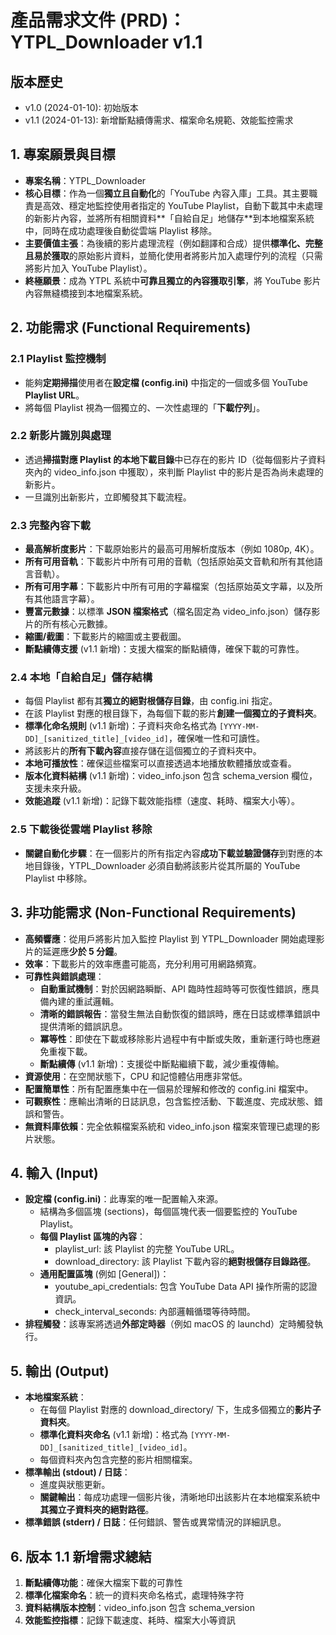 # **產品需求文件 (PRD)：YTPL_Downloader v1.1**

## **版本歷史**
- v1.0 (2024-01-10): 初始版本
- v1.1 (2024-01-13): 新增斷點續傳需求、檔案命名規範、效能監控需求

## **1. 專案願景與目標**

* **專案名稱**：YTPL_Downloader
* **核心目標**：作為一個**獨立且自動化**的「YouTube 內容入庫」工具。其主要職責是高效、穩定地監控使用者指定的 YouTube Playlist，自動下載其中未處理的新影片內容，並將所有相關資料**「自給自足」地儲存**到本地檔案系統中，同時在成功處理後自動從雲端 Playlist 移除。
* **主要價值主張**：為後續的影片處理流程（例如翻譯和合成）提供**標準化、完整且易於獲取**的原始影片資料，並簡化使用者將影片加入處理佇列的流程（只需將影片加入 YouTube Playlist）。
* **終極願景**：成為 YTPL 系統中**可靠且獨立的內容獲取引擎**，將 YouTube 影片內容無縫橋接到本地檔案系統。

## **2. 功能需求 (Functional Requirements)**

### **2.1 Playlist 監控機制**
* 能夠**定期掃描**使用者在**設定檔 (config.ini)** 中指定的一個或多個 YouTube **Playlist URL**。
* 將每個 Playlist 視為一個獨立的、一次性處理的「**下載佇列**」。

### **2.2 新影片識別與處理**
* 透過**掃描對應 Playlist 的本地下載目錄**中已存在的影片 ID（從每個影片子資料夾內的 video_info.json 中獲取），來判斷 Playlist 中的影片是否為尚未處理的新影片。
* 一旦識別出新影片，立即觸發其下載流程。

### **2.3 完整內容下載**
* **最高解析度影片**：下載原始影片的最高可用解析度版本（例如 1080p, 4K）。
* **所有可用音軌**：下載影片中所有可用的音軌（包括原始英文音軌和所有其他語言音軌）。
* **所有可用字幕**：下載影片中所有可用的字幕檔案（包括原始英文字幕，以及所有其他語言字幕）。
* **豐富元數據**：以標準 **JSON 檔案格式**（檔名固定為 video_info.json）儲存影片的所有核心元數據。
* **縮圖/截圖**：下載影片的縮圖或主要截圖。
* **斷點續傳支援** (v1.1 新增)：支援大檔案的斷點續傳，確保下載的可靠性。

### **2.4 本地「自給自足」儲存結構**
* 每個 Playlist 都有其**獨立的絕對根儲存目錄**，由 config.ini 指定。
* 在該 Playlist 對應的根目錄下，為每個下載的影片**創建一個獨立的子資料夾**。
* **標準化命名規則** (v1.1 新增)：子資料夾命名格式為 `[YYYY-MM-DD]_[sanitized_title]_[video_id]`，確保唯一性和可讀性。
* 將該影片的**所有下載內容**直接存儲在這個獨立的子資料夾中。
* **本地可播放性**：確保這些檔案可以直接透過本地播放軟體播放或查看。
* **版本化資料結構** (v1.1 新增)：video_info.json 包含 schema_version 欄位，支援未來升級。
* **效能追蹤** (v1.1 新增)：記錄下載效能指標（速度、耗時、檔案大小等）。

### **2.5 下載後從雲端 Playlist 移除**
* **關鍵自動化步驟**：在一個影片的所有指定內容**成功下載並驗證儲存**到對應的本地目錄後，YTPL_Downloader 必須自動將該影片從其所屬的 YouTube Playlist 中移除。

## **3. 非功能需求 (Non-Functional Requirements)**

* **高頻響應**：從用戶將影片加入監控 Playlist 到 YTPL_Downloader 開始處理影片的延遲應**少於 5 分鐘**。
* **效率**：下載影片的效率應盡可能高，充分利用可用網路頻寬。
* **可靠性與錯誤處理**：
  * **自動重試機制**：對於因網路瞬斷、API 臨時性超時等可恢復性錯誤，應具備內建的重試邏輯。
  * **清晰的錯誤報告**：當發生無法自動恢復的錯誤時，應在日誌或標準錯誤中提供清晰的錯誤訊息。
  * **冪等性**：即使在下載或移除影片過程中有中斷或失敗，重新運行時也應避免重複下載。
  * **斷點續傳** (v1.1 新增)：支援從中斷點繼續下載，減少重複傳輸。
* **資源使用**：在空閒狀態下，CPU 和記憶體佔用應非常低。
* **配置簡單性**：所有配置應集中在一個易於理解和修改的 config.ini 檔案中。
* **可觀察性**：應輸出清晰的日誌訊息，包含監控活動、下載進度、完成狀態、錯誤和警告。
* **無資料庫依賴**：完全依賴檔案系統和 video_info.json 檔案來管理已處理的影片狀態。

## **4. 輸入 (Input)**

* **設定檔 (config.ini)**：此專案的唯一配置輸入來源。
  * 結構為多個區塊 (sections)，每個區塊代表一個要監控的 YouTube Playlist。
  * **每個 Playlist 區塊的內容**：
    * playlist_url: 該 Playlist 的完整 YouTube URL。
    * download_directory: 該 Playlist 下載內容的**絕對根儲存目錄路徑**。
  * **通用配置區塊** (例如 [General])：
    * youtube_api_credentials: 包含 YouTube Data API 操作所需的認證資訊。
    * check_interval_seconds: 內部邏輯循環等待時間。
* **排程觸發**：該專案將透過**外部定時器**（例如 macOS 的 launchd）定時觸發執行。

## **5. 輸出 (Output)**

* **本地檔案系統**：
  * 在每個 Playlist 對應的 download_directory/ 下，生成多個獨立的**影片子資料夾**。
  * **標準化資料夾命名** (v1.1 新增)：格式為 `[YYYY-MM-DD]_[sanitized_title]_[video_id]`。
  * 每個資料夾內包含完整的影片相關檔案。
* **標準輸出 (stdout) / 日誌**：
  * 進度與狀態更新。
  * **關鍵輸出**：每成功處理一個影片後，清晰地印出該影片在本地檔案系統中**其獨立子資料夾的絕對路徑**。
* **標準錯誤 (stderr) / 日誌**：任何錯誤、警告或異常情況的詳細訊息。

## **6. 版本 1.1 新增需求總結**

1. **斷點續傳功能**：確保大檔案下載的可靠性
2. **標準化檔案命名**：統一的資料夾命名格式，處理特殊字符
3. **資料結構版本控制**：video_info.json 包含 schema_version
4. **效能監控指標**：記錄下載速度、耗時、檔案大小等資訊